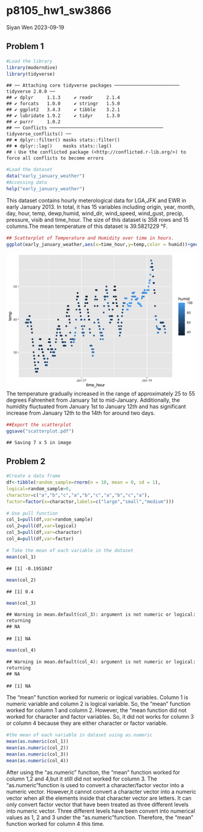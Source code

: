 p8105_hw1_sw3866
================
Siyan Wen
2023-09-19

## Problem 1

``` r
#Load the library
library(moderndive)
library(tidyverse)
```

    ## ── Attaching core tidyverse packages ──────────────────────── tidyverse 2.0.0 ──
    ## ✔ dplyr     1.1.3     ✔ readr     2.1.4
    ## ✔ forcats   1.0.0     ✔ stringr   1.5.0
    ## ✔ ggplot2   3.4.3     ✔ tibble    3.2.1
    ## ✔ lubridate 1.9.2     ✔ tidyr     1.3.0
    ## ✔ purrr     1.0.2     
    ## ── Conflicts ────────────────────────────────────────── tidyverse_conflicts() ──
    ## ✖ dplyr::filter() masks stats::filter()
    ## ✖ dplyr::lag()    masks stats::lag()
    ## ℹ Use the conflicted package (<http://conflicted.r-lib.org/>) to force all conflicts to become errors

``` r
#Load the dataset
data("early_january_weather")
#Accessing data
help("early_january_weather")
```

This dataset contains hourly meterological data for LGA,JFK and EWR in
early January 2013. In total, it has 15 variables including origin,
year, month, day, hour, temp, dewp,humid, wind_dir, wind_speed,
wind_gust, precip, pressure, visib and time_hour. The size of this
dataset is 358 rows and 15 columns.The mean temperature of this dataset
is 39.5821229 °F.

``` r
## Scatterplot of Temperature and Humidity over time in hours.
ggplot(early_january_weather,aes(x=time_hour,y=temp,color = humid))+geom_point()
```

![](p8105_hw1_sw3866_files/figure-gfm/unnamed-chunk-2-1.png)<!-- --> The
temperature gradually increased in the range of approximately 25 to 55
degrees Fahrenheit from January 1st to mid-January. Additionally, the
humidity fluctuated from January 1st to January 12th and has significant
increase from January 12th to the 14th for around two days.

``` r
##Export the scatterplot
ggsave("scatterplot.pdf")
```

    ## Saving 7 x 5 in image

## Problem 2

``` r
#Create a data frame
df<-tibble(random_sample=rnorm(n = 10, mean = 0, sd = 1),
logical=random_sample>0,
charactor=c("a","b","c","a","b","c","a","b","c","a"),
factor=factor(x=charactor,labels=c("large","small","medium")))
```

``` r
# Use pull function
col_1=pull(df,var=random_sample)
col_2=pull(df,var=logical)
col_3=pull(df,var=charactor)
col_4=pull(df,var=factor)
```

``` r
# Take the mean of each variable in the dataset
mean(col_1)
```

    ## [1] -0.1951047

``` r
mean(col_2)
```

    ## [1] 0.4

``` r
mean(col_3)
```

    ## Warning in mean.default(col_3): argument is not numeric or logical: returning
    ## NA

    ## [1] NA

``` r
mean(col_4)
```

    ## Warning in mean.default(col_4): argument is not numeric or logical: returning
    ## NA

    ## [1] NA

The “mean” function worked for numeric or logical variables. Column 1 is
numeric variable and column 2 is logical variable. So, the “mean”
function worked for column 1 and column 2. However, the “mean function
did not worked for character and factor variables. So, it did not works
for column 3 or column 4 because they are either character or factor
variable.

``` r
#the mean of each variable in dataset using as.numeric
mean(as.numeric(col_1))
mean(as.numeric(col_2))
mean(as.numeric(col_3))
mean(as.numeric(col_4))
```

After using the “as.numeric” function, the “mean” function worked for
column 1,2 and 4,but it still did not worked for column 3. The
“as.numeric”function is used to convert a character/factor vector into a
numeric vector. However,it cannot convert a character vector into a
numeric vector when all the elements inside that character vector are
letters. It can only convert factor vector that have been treated as
three different levels into numeric vector. Three different levels have
been convert into numerical values as 1, 2 and 3 under the
“as.numeric”function. Therefore, the “mean” function worked for column 4
this time.
